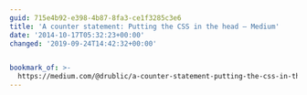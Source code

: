 ```yaml
---
guid: 715e4b92-e398-4b87-8fa3-ce1f3285c3e6
title: 'A counter statement: Putting the CSS in the head — Medium'
date: '2014-10-17T05:32:23+00:00'
changed: '2019-09-24T14:42:32+00:00'


bookmark_of: >-
  https://medium.com/@drublic/a-counter-statement-putting-the-css-in-the-head-f98103d09ce1
---
```




